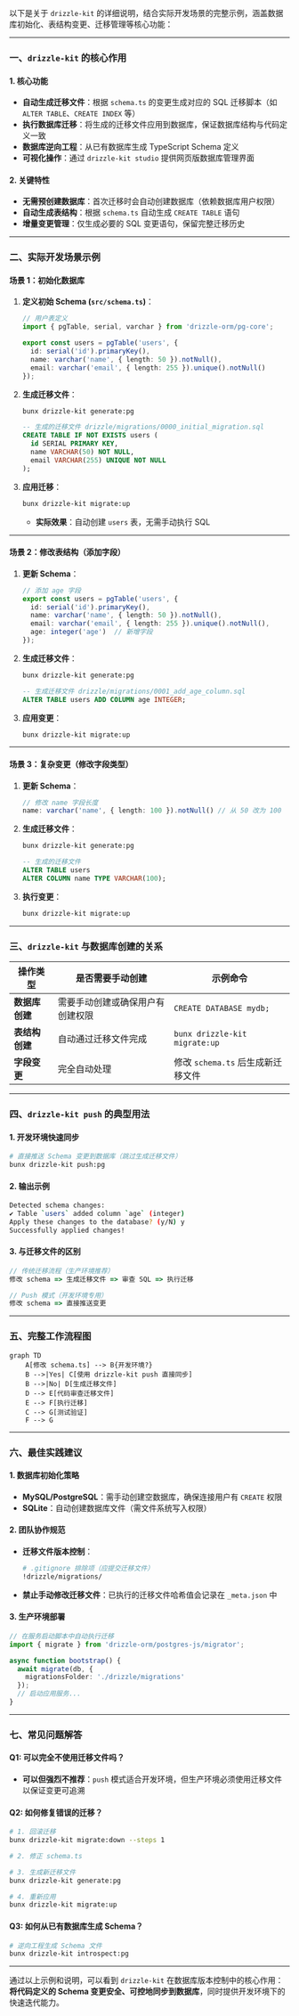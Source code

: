 以下是关于 `drizzle-kit` 的详细说明，结合实际开发场景的完整示例，涵盖数据库初始化、表结构变更、迁移管理等核心功能：

---

### 一、`drizzle-kit` 的核心作用

#### 1. **核心功能**
- **自动生成迁移文件**：根据 `schema.ts` 的变更生成对应的 SQL 迁移脚本（如 `ALTER TABLE`、`CREATE INDEX` 等）
- **执行数据库迁移**：将生成的迁移文件应用到数据库，保证数据库结构与代码定义一致
- **数据库逆向工程**：从已有数据库生成 TypeScript Schema 定义
- **可视化操作**：通过 `drizzle-kit studio` 提供网页版数据库管理界面

#### 2. **关键特性**
- **无需预创建数据库**：首次迁移时会自动创建数据库（依赖数据库用户权限）
- **自动生成表结构**：根据 `schema.ts` 自动生成 `CREATE TABLE` 语句
- **增量变更管理**：仅生成必要的 SQL 变更语句，保留完整迁移历史

---

### 二、实际开发场景示例

#### 场景 1：初始化数据库

1. **定义初始 Schema (`src/schema.ts`)**：
   ```typescript
   // 用户表定义
   import { pgTable, serial, varchar } from 'drizzle-orm/pg-core';

   export const users = pgTable('users', {
     id: serial('id').primaryKey(),
     name: varchar('name', { length: 50 }).notNull(),
     email: varchar('email', { length: 255 }).unique().notNull()
   });
   ```

2. **生成迁移文件**：
   ```bash
   bunx drizzle-kit generate:pg
   ```
   ```sql
   -- 生成的迁移文件 drizzle/migrations/0000_initial_migration.sql
   CREATE TABLE IF NOT EXISTS users (
     id SERIAL PRIMARY KEY,
     name VARCHAR(50) NOT NULL,
     email VARCHAR(255) UNIQUE NOT NULL
   );
   ```

3. **应用迁移**：
   ```bash
   bunx drizzle-kit migrate:up
   ```
    - **实际效果**：自动创建 `users` 表，无需手动执行 SQL

---

#### 场景 2：修改表结构（添加字段）

1. **更新 Schema**：
   ```typescript
   // 添加 age 字段
   export const users = pgTable('users', {
     id: serial('id').primaryKey(),
     name: varchar('name', { length: 50 }).notNull(),
     email: varchar('email', { length: 255 }).unique().notNull(),
     age: integer('age')  // 新增字段
   });
   ```

2. **生成迁移文件**：
   ```bash
   bunx drizzle-kit generate:pg
   ```
   ```sql
   -- 生成迁移文件 drizzle/migrations/0001_add_age_column.sql
   ALTER TABLE users ADD COLUMN age INTEGER;
   ```

3. **应用变更**：
   ```bash
   bunx drizzle-kit migrate:up
   ```

---

#### 场景 3：复杂变更（修改字段类型）

1. **更新 Schema**：
   ```typescript
   // 修改 name 字段长度
   name: varchar('name', { length: 100 }).notNull() // 从 50 改为 100
   ```

2. **生成迁移文件**：
   ```bash
   bunx drizzle-kit generate:pg
   ```
   ```sql
   -- 生成的迁移文件
   ALTER TABLE users 
   ALTER COLUMN name TYPE VARCHAR(100);
   ```

3. **执行变更**：
   ```bash
   bunx drizzle-kit migrate:up
   ```

---

### 三、`drizzle-kit` 与数据库创建的关系

| 操作类型          | 是否需要手动创建                   | 示例命令                          |
|-------------------|------------------------------------|-----------------------------------|
| **数据库创建**    | 需要手动创建或确保用户有创建权限   | `CREATE DATABASE mydb;`           |
| **表结构创建**    | 自动通过迁移文件完成               | `bunx drizzle-kit migrate:up`     |
| **字段变更**      | 完全自动处理                       | 修改 `schema.ts` 后生成新迁移文件 |

---

### 四、`drizzle-kit push` 的典型用法

#### 1. **开发环境快速同步**
```bash
# 直接推送 Schema 变更到数据库（跳过生成迁移文件）
bunx drizzle-kit push:pg
```

#### 2. **输出示例**
```bash
Detected schema changes:
✔ Table `users` added column `age` (integer)
Apply these changes to the database? (y/N) y
Successfully applied changes!
```

#### 3. **与迁移文件的区别**
```typescript
// 传统迁移流程（生产环境推荐）
修改 schema => 生成迁移文件 => 审查 SQL => 执行迁移

// Push 模式（开发环境专用）
修改 schema => 直接推送变更
```

---

### 五、完整工作流程图

```mermaid
graph TD
    A[修改 schema.ts] --> B{开发环境?}
    B -->|Yes| C[使用 drizzle-kit push 直接同步]
    B -->|No| D[生成迁移文件]
    D --> E[代码审查迁移文件]
    E --> F[执行迁移]
    C --> G[测试验证]
    F --> G
```

---

### 六、最佳实践建议

#### 1. **数据库初始化策略**
- **MySQL/PostgreSQL**：需手动创建空数据库，确保连接用户有 `CREATE` 权限
- **SQLite**：自动创建数据库文件（需文件系统写入权限）

#### 2. **团队协作规范**
- **迁移文件版本控制**：
  ```bash
  # .gitignore 排除项（应提交迁移文件）
  !drizzle/migrations/
  ```
- **禁止手动修改迁移文件**：已执行的迁移文件哈希值会记录在 `_meta.json` 中

#### 3. **生产环境部署**
```typescript
// 在服务启动脚本中自动执行迁移
import { migrate } from 'drizzle-orm/postgres-js/migrator';

async function bootstrap() {
  await migrate(db, {
    migrationsFolder: './drizzle/migrations'
  });
  // 启动应用服务...
}
```

---

### 七、常见问题解答

#### Q1: 可以完全不使用迁移文件吗？
- **可以但强烈不推荐**：`push` 模式适合开发环境，但生产环境必须使用迁移文件以保证变更可追溯

#### Q2: 如何修复错误的迁移？
```bash
# 1. 回滚迁移
bunx drizzle-kit migrate:down --steps 1

# 2. 修正 schema.ts

# 3. 生成新迁移文件
bunx drizzle-kit generate:pg

# 4. 重新应用
bunx drizzle-kit migrate:up
```

#### Q3: 如何从已有数据库生成 Schema？
```bash
# 逆向工程生成 Schema 文件
bunx drizzle-kit introspect:pg
```

---

通过以上示例和说明，可以看到 `drizzle-kit` 在数据库版本控制中的核心作用：**将代码定义的 Schema 变更安全、可控地同步到数据库**，同时提供开发环境下的快速迭代能力。